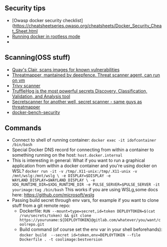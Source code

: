 ## Security tips

* [Owasp docker security checklist](https://cheatsheetseries.owasp.org/cheatsheets/Docker_Security_Cheat_Sheet.html
* [Running docker in rootless mode](https://docs.docker.com/engine/security/rootless/)
* 

## Scanning(OSS stuff)

* [Quay's Clair, scans images for known vulnerabilities](https://quay.github.io/clair/howto/deployment.html)
* [Threatmapper, mantained by deepfence. Threat scanner agent, can run on vm](https://threatmapper.org/)
* [Trivy scanner](https://github.com/aquasecurity/trivy) 
* [TruffleHog is the most powerful secrets Discovery, Classification, Validation, and Analysis tool](https://github.com/trufflesecurity/trufflehog)
* [Secretscanner for another well, secret scanner - same guys as threatmapper](https://github.com/deepfence/SecretScanne)
* [docker-bench-security](https://github.com/docker/docker-bench-security)

## Commands

* Connect to shell of running container: `docker exec -it idofcontainer /bin/bash`
* Special Docker DNS record for connecting from within a container to something running on the host: `host.docker.internal`
* This is interesting in general: What if you want to run a graphical application from within a docker container and you're using docker on WSL? `docker run -it -v /tmp/.X11-unix:/tmp/.X11-unix -v /mnt/wslg:/mnt/wslg \
    -e DISPLAY=$DISPLAY -e WAYLAND_DISPLAY=$WAYLAND_DISPLAY \
    -e XDG_RUNTIME_DIR=$XDG_RUNTIME_DIR -e PULSE_SERVER=$PULSE_SERVER -it yourimage:tag /bin/bash`
  This works if you are using WSLg,some docs here: https://github.com/microsoft/wslg
* Passing build secret through env vars, for example if you want to clone stuff from a git remote repo:
  * Dockerfile: `RUN --mount=type=secret,id=token DEPLOYTOKEN=$(cat /run/secrets/token) && git clone https://youruname:${DEPLOYTOKEN}@gitlab.com/whatever/you/want/coolrepo.git`
  * Build command (of course set the env var in your shell beforehands): `docker build  --secret id=token,env=DEPLOYTOKEN --file Dockerfile . -t coolimage:bestversion`
